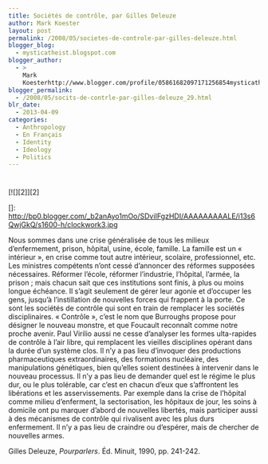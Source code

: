 ```yaml
---
title: Sociétés de contrôle, par Gilles Deleuze
author: Mark Koester
layout: post
permalink: /2008/05/societes-de-controle-par-gilles-deleuze.html
blogger_blog:
  - mysticatheist.blogspot.com
blogger_author:
  - >
    Mark
    Koesterhttp://www.blogger.com/profile/05861682097171256854mysticatheist@gmail.com
blogger_permalink:
  - /2008/05/socits-de-contrle-par-gilles-deleuze_29.html
blr_date:
  - 2013-04-09
categories:
  - Anthropology
  - En Français
  - Identity
  - Ideology
  - Politics
---
```

# 

[![][2]][2]

 []: http://bp0.blogger.com/_b2anAyo1mOo/SDviIFgzHDI/AAAAAAAAALE/i13s6QwjGkQ/s1600-h/clockwork3.jpg

Nous sommes dans une crise généralisée de tous les milieux d’enfermement, prison, hôpital, usine, école, famille. La famille est un « intérieur », en crise comme tout autre intérieur, scolaire, professionnel, etc. Les ministres compétents n’ont cessé d’annoncer des réformes supposées nécessaires. Réformer l’école, réformer l’industrie, l’hôpital, l’armée, la prison ; mais chacun sait que ces institutions sont finis, à plus ou moins longue échéance. Il s’agit seulement de gérer leur agonie et d’occuper les gens, jusqu’à l’instillation de nouvelles forces qui frappent à la porte. Ce sont les sociétés de contrôle qui sont en train de remplacer les sociétés disciplinaires. « Contrôle », c’est le nom que Burroughs propose pour désigner le nouveau monstre, et que Foucault reconnaît comme notre proche avenir. Paul Virilio aussi ne cesse d’analyser les formes ulta-rapides de contrôle à l’air libre, qui remplacent les vieilles disciplines opérant dans la durée d’un système clos. Il n’y a pas lieu d’invoquer des productions pharmaceutiques extraordinaires, des formations nucléaire, des manipulations génétiques, bien qu’elles soient destinées à intervenir dans le nouveau processus. Il n’y a pas lieu de demander quel est le régime le plus dur, ou le plus tolérable, car c’est en chacun d’eux que s’affrontent les libérations et les asservissements. Par exemple dans la crise de l’hôpital comme milieu d’enferment, la sectorisation, les hôpitaux de jour, les soins à domicile ont pu marquer d’abord de nouvelles libertés, mais participer aussi à des mécanismes de contrôle qui rivalisent avec les plus durs enfermement. Il n’y a pas lieu de craindre ou d’espérer, mais de chercher de nouvelles armes.

Gilles Deleuze, *Pourparlers*. Éd. Minuit, 1990, pp. 241-242.
